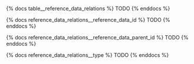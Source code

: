 {% docs table__reference_data_relations %}
TODO
{% enddocs %}

{% docs reference_data_relations__reference_data_id %}
TODO
{% enddocs %}

{% docs reference_data_relations__reference_data_parent_id %}
TODO
{% enddocs %}

{% docs reference_data_relations__type %}
TODO
{% enddocs %}
